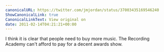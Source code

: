 ```yaml
---
canonicalURL: https://twitter.com/jmjordan/status/37003435169546240
ShowCanonicalLink: true
CanonicalLinkText: View original on
date: 2011-02-14T04:21:21+00:00
---
```

I think it is clear that people need to buy more music. The Recording Academy can't afford to pay for a decent awards show.
